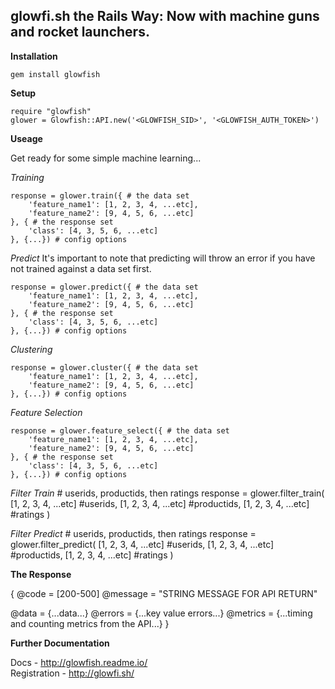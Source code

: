 
glowfi.sh the Rails Way: Now with machine guns and rocket launchers.
-----------

**Installation**

    gem install glowfish

**Setup**

    require "glowfish"
    glower = Glowfish::API.new('<GLOWFISH_SID>', '<GLOWFISH_AUTH_TOKEN>')

**Useage**

Get ready for some simple machine learning...

*Training*

    response = glower.train({ # the data set
	    'feature_name1': [1, 2, 3, 4, ...etc],
	    'feature_name2': [9, 4, 5, 6, ...etc]
    }, { # the response set
	    'class': [4, 3, 5, 6, ...etc]
    }, {...}) # config options

*Predict*
It's important to note that predicting will throw an error if you have not trained against a data set first.

    response = glower.predict({ # the data set
	    'feature_name1': [1, 2, 3, 4, ...etc],
	    'feature_name2': [9, 4, 5, 6, ...etc]
    }, { # the response set
	    'class': [4, 3, 5, 6, ...etc]
    }, {...}) # config options

*Clustering*

    response = glower.cluster({ # the data set
	    'feature_name1': [1, 2, 3, 4, ...etc],
	    'feature_name2': [9, 4, 5, 6, ...etc]
    }, {...}) # config options

*Feature Selection*

    response = glower.feature_select({ # the data set
	    'feature_name1': [1, 2, 3, 4, ...etc],
	    'feature_name2': [9, 4, 5, 6, ...etc]
    }, { # the response set
	    'class': [4, 3, 5, 6, ...etc]
    }, {...}) # config options
    
*Filter Train*
    # userids, productids, then ratings
    response = glower.filter_train(
      [1, 2, 3, 4, ...etc] #userids,
      [1, 2, 3, 4, ...etc] #productids,
      [1, 2, 3, 4, ...etc] #ratings
    )
    
*Filter Predict*
    # userids, productids, then ratings
    response = glower.filter_predict(
      [1, 2, 3, 4, ...etc] #userids,
      [1, 2, 3, 4, ...etc] #productids,
      [1, 2, 3, 4, ...etc] #ratings
    )

**The Response**

<Response> {
  @code = [200-500]
  @message = "STRING MESSAGE FOR API RETURN"
  
  @data = {...data...}
  @errors = {...key value errors...}
  @metrics = {...timing and counting metrics from the API...}
}

**Further Documentation**

Docs - http://glowfish.readme.io/  
Registration - http://glowfi.sh/
